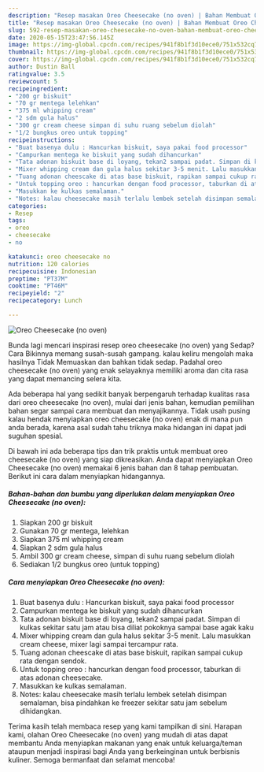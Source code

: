 ```yaml
---
description: "Resep masakan Oreo Cheesecake (no oven) | Bahan Membuat Oreo Cheesecake (no oven) Yang Menggugah Selera"
title: "Resep masakan Oreo Cheesecake (no oven) | Bahan Membuat Oreo Cheesecake (no oven) Yang Menggugah Selera"
slug: 592-resep-masakan-oreo-cheesecake-no-oven-bahan-membuat-oreo-cheesecake-no-oven-yang-menggugah-selera
date: 2020-05-15T23:47:56.145Z
image: https://img-global.cpcdn.com/recipes/941f8b1f3d10ece0/751x532cq70/oreo-cheesecake-no-oven-foto-resep-utama.jpg
thumbnail: https://img-global.cpcdn.com/recipes/941f8b1f3d10ece0/751x532cq70/oreo-cheesecake-no-oven-foto-resep-utama.jpg
cover: https://img-global.cpcdn.com/recipes/941f8b1f3d10ece0/751x532cq70/oreo-cheesecake-no-oven-foto-resep-utama.jpg
author: Dustin Ball
ratingvalue: 3.5
reviewcount: 5
recipeingredient:
- "200 gr biskuit"
- "70 gr mentega lelehkan"
- "375 ml whipping cream"
- "2 sdm gula halus"
- "300 gr cream cheese simpan di suhu ruang sebelum diolah"
- "1/2 bungkus oreo untuk topping"
recipeinstructions:
- "Buat basenya dulu : Hancurkan biskuit, saya pakai food processor"
- "Campurkan mentega ke biskuit yang sudah dihancurkan"
- "Tata adonan biskuit base di loyang, tekan2 sampai padat. Simpan di kulkas sekitar satu jam atau bisa diliat pokoknya sampai base agak kaku"
- "Mixer whipping cream dan gula halus sekitar 3-5 menit. Lalu masukkan cream cheese, mixer lagi sampai tercampur rata."
- "Tuang adonan cheescake di atas base biskuit, rapikan sampai cukup rata dengan sendok."
- "Untuk topping oreo : hancurkan dengan food processor, taburkan di atas adonan cheesecake."
- "Masukkan ke kulkas semalaman."
- "Notes: kalau cheesecake masih terlalu lembek setelah disimpan semalaman, bisa pindahkan ke freezer sekitar satu jam sebelum dihidangkan."
categories:
- Resep
tags:
- oreo
- cheesecake
- no

katakunci: oreo cheesecake no 
nutrition: 120 calories
recipecuisine: Indonesian
preptime: "PT37M"
cooktime: "PT46M"
recipeyield: "2"
recipecategory: Lunch

---
```



![Oreo Cheesecake (no oven)](https://img-global.cpcdn.com/recipes/941f8b1f3d10ece0/751x532cq70/oreo-cheesecake-no-oven-foto-resep-utama.jpg)

Bunda lagi mencari inspirasi resep oreo cheesecake (no oven) yang Sedap? Cara Bikinnya memang susah-susah gampang. kalau keliru mengolah maka hasilnya Tidak Memuaskan dan bahkan tidak sedap. Padahal oreo cheesecake (no oven) yang enak selayaknya memiliki aroma dan cita rasa yang dapat memancing selera kita.



Ada beberapa hal yang sedikit banyak berpengaruh terhadap kualitas rasa dari oreo cheesecake (no oven), mulai dari jenis bahan, kemudian pemilihan bahan segar sampai cara membuat dan menyajikannya. Tidak usah pusing kalau hendak menyiapkan oreo cheesecake (no oven) enak di mana pun anda berada, karena asal sudah tahu triknya maka hidangan ini dapat jadi suguhan spesial.


Di bawah ini ada beberapa tips dan trik praktis untuk membuat oreo cheesecake (no oven) yang siap dikreasikan. Anda dapat menyiapkan Oreo Cheesecake (no oven) memakai 6 jenis bahan dan 8 tahap pembuatan. Berikut ini cara dalam menyiapkan hidangannya.

<!--inarticleads1-->

##### Bahan-bahan dan bumbu yang diperlukan dalam menyiapkan Oreo Cheesecake (no oven):

1. Siapkan 200 gr biskuit
1. Gunakan 70 gr mentega, lelehkan
1. Siapkan 375 ml whipping cream
1. Siapkan 2 sdm gula halus
1. Ambil 300 gr cream cheese, simpan di suhu ruang sebelum diolah
1. Sediakan 1/2 bungkus oreo (untuk topping)




<!--inarticleads2-->

##### Cara menyiapkan Oreo Cheesecake (no oven):

1. Buat basenya dulu : Hancurkan biskuit, saya pakai food processor
1. Campurkan mentega ke biskuit yang sudah dihancurkan
1. Tata adonan biskuit base di loyang, tekan2 sampai padat. Simpan di kulkas sekitar satu jam atau bisa diliat pokoknya sampai base agak kaku
1. Mixer whipping cream dan gula halus sekitar 3-5 menit. Lalu masukkan cream cheese, mixer lagi sampai tercampur rata.
1. Tuang adonan cheescake di atas base biskuit, rapikan sampai cukup rata dengan sendok.
1. Untuk topping oreo : hancurkan dengan food processor, taburkan di atas adonan cheesecake.
1. Masukkan ke kulkas semalaman.
1. Notes: kalau cheesecake masih terlalu lembek setelah disimpan semalaman, bisa pindahkan ke freezer sekitar satu jam sebelum dihidangkan.




Terima kasih telah membaca resep yang kami tampilkan di sini. Harapan kami, olahan Oreo Cheesecake (no oven) yang mudah di atas dapat membantu Anda menyiapkan makanan yang enak untuk keluarga/teman ataupun menjadi inspirasi bagi Anda yang berkeinginan untuk berbisnis kuliner. Semoga bermanfaat dan selamat mencoba!
